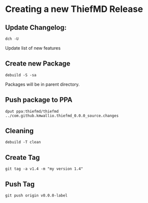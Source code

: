 # Creating a new ThiefMD Release

## Update Changelog:

`dch -U`

Update list of new features

## Create new Package

`debuild -S -sa`

Packages will be in parent directory.

## Push package to PPA

`dput ppa:thiefmd/thiefmd ../com.github.kmwallio.thiefmd_0.0.0_source.changes`

## Cleaning

`debuild -T clean`

## Create Tag

`git tag -a v1.4 -m "my version 1.4"`

## Push Tag

`git push origin v0.0.0-label`
